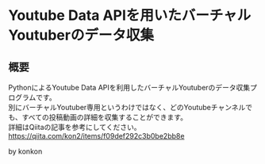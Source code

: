 # Youtube Data APIを用いたバーチャルYoutuberのデータ収集

## 概要

PythonによるYoutube Data APIを利用したバーチャルYoutuberのデータ収集プログラムです。  
別にバーチャルYoutuber専用というわけではなく、どのYoutubeチャンネルでも、すべての投稿動画の詳細を収集することができます。  
詳細はQiitaの記事を参考にしてください。
https://qiita.com/kon2/items/f09def292c3b0be2bb8e

by konkon
